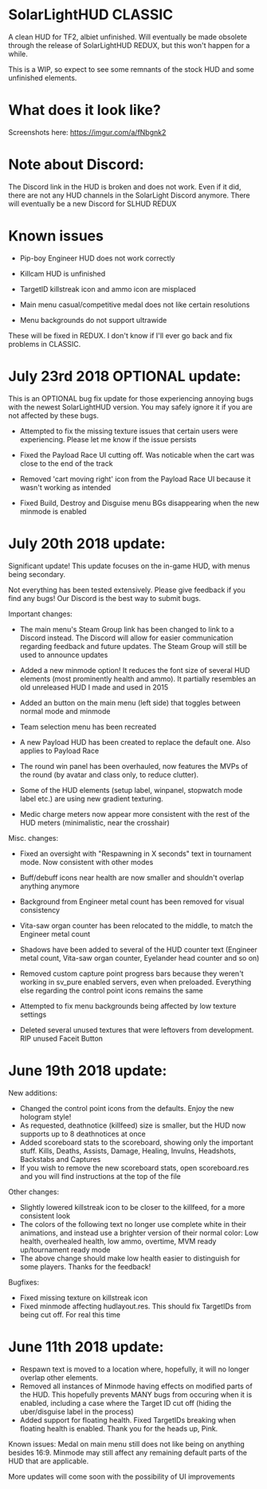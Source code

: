 # SolarLightHUD CLASSIC
A clean HUD for TF2, albiet unfinished.
Will eventually be made obsolete through the release of SolarLightHUD REDUX, but this won't happen for a while.

This is a WIP, so expect to see some remnants of the stock HUD and some unfinished elements.

# What does it look like?

Screenshots here: https://imgur.com/a/fNbgnk2

# Note about Discord:
The Discord link in the HUD is broken and does not work. Even if it did, there are not any HUD channels in the SolarLight Discord anymore. There will eventually be a new Discord for SLHUD REDUX

# Known issues

* Pip-boy Engineer HUD does not work correctly

* Killcam HUD is unfinished

* TargetID killstreak icon and ammo icon are misplaced

* Main menu casual/competitive medal does not like certain resolutions

* Menu backgrounds do not support ultrawide

These will be fixed in REDUX. I don't know if I'll ever go back and fix problems in CLASSIC.

# July 23rd 2018 OPTIONAL update:

This is an OPTIONAL bug fix update for those experiencing annoying bugs with the newest SolarLightHUD version. You may safely ignore it if you are not affected by these bugs.

* Attempted to fix the missing texture issues that certain users were experiencing. Please let me know if the issue persists

* Fixed the Payload Race UI cutting off. Was noticable when the cart was close to the end of the track

* Removed 'cart moving right' icon from the Payload Race UI because it wasn't working as intended

* Fixed Build, Destroy and Disguise menu BGs disappearing when the new minmode is enabled

# July 20th 2018 update:

Significant update! This update focuses on the in-game HUD, with menus being secondary.

Not everything has been tested extensively. Please give feedback if you find any bugs! Our Discord is the best way to submit bugs.


Important changes:

* The main menu's Steam Group link has been changed to link to a Discord instead. The Discord will allow for easier communication regarding feedback and future updates. The Steam Group will still be used to announce updates

* Added a new minmode option! It reduces the font size of several HUD elements (most prominently health and ammo). It partially resembles an old unreleased HUD I made and used in 2015

* Added an button on the main menu (left side) that toggles between normal mode and minmode

* Team selection menu has been recreated

* A new Payload HUD has been created to replace the default one. Also applies to Payload Race

* The round win panel has been overhauled, now features the MVPs of the round (by avatar and class only, to reduce clutter).

* Some of the HUD elements (setup label, winpanel, stopwatch mode label etc.) are using new gradient texturing.

* Medic charge meters now appear more consistent with the rest of the HUD meters (minimalistic, near the crosshair)


Misc. changes:

* Fixed an oversight with "Respawning in X seconds" text in tournament mode. Now consistent with other modes

* Buff/debuff icons near health are now smaller and shouldn't overlap anything anymore

* Background from Engineer metal count has been removed for visual consistency

* Vita-saw organ counter has been relocated to the middle, to match the Engineer metal count

* Shadows have been added to several of the HUD counter text (Engineer metal count, Vita-saw organ counter, Eyelander head counter and so on)

* Removed custom capture point progress bars because they weren't working in sv_pure enabled servers, even when preloaded. Everything else regarding the control point icons remains the same

* Attempted to fix menu backgrounds being affected by low texture settings

* Deleted several unused textures that were leftovers from development. RIP unused Faceit Button

# June 19th 2018 update:

New additions:

* Changed the control point icons from the defaults. Enjoy the new hologram style!
* As requested, deathnotice (killfeed) size is smaller, but the HUD now supports up to 8 deathnotices at once
* Added scoreboard stats to the scoreboard, showing only the important stuff. Kills, Deaths, Assists, Damage, Healing, Invulns, Headshots, Backstabs and Captures
* If you wish to remove the new scoreboard stats, open scoreboard.res and you will find instructions at the top of the file

Other changes:

* Slightly lowered killstreak icon to be closer to the killfeed, for a more consistent look
* The colors of the following text no longer use complete white in their animations, and instead use a brighter version of their normal color: Low health, overhealed health, low ammo, overtime, MVM ready up/tournament ready mode
* The above change should make low health easier to distinguish for some players. Thanks for the feedback!

Bugfixes:

* Fixed missing texture on killstreak icon
* Fixed minmode affecting hudlayout.res. This should fix TargetIDs from being cut off. For real this time

# June 11th 2018 update:

* Respawn text is moved to a location where, hopefully, it will no longer overlap other elements.
* Removed all instances of Minmode having effects on modified parts of the HUD. This hopefully prevents MANY bugs from occuring when it is enabled, including a case where the Target ID cut off (hiding the uber/disguise label in the process)
* Added support for floating health. Fixed TargetIDs breaking when floating health is enabled. Thank you for the heads up, Pink.

Known issues: Medal on main menu still does not like being on anything besides 16:9. Minmode may still affect any remaining default parts of the HUD that are applicable.

More updates will come soon with the possibility of UI improvements
